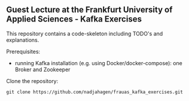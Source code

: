 ## Guest Lecture at the Frankfurt University of Applied Sciences - Kafka Exercises

This repository contains a code-skeleton including TODO's and explanations.

Prerequisites: 
* running Kafka installation (e.g. using Docker/docker-compose): one Broker and Zookeeper

Clone the repository:
```
git clone https://github.com/nadjahagen/frauas_kafka_exercises.git
````
